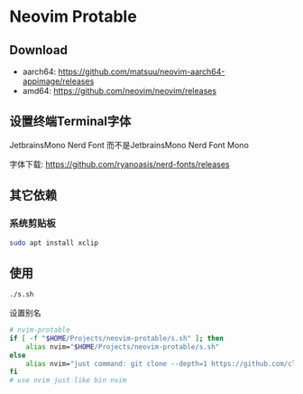 # Neovim Protable

## Download
- aarch64: https://github.com/matsuu/neovim-aarch64-appimage/releases
- amd64: https://github.com/neovim/neovim/releases

## 设置终端Terminal字体

JetbrainsMono Nerd Font 而不是JetbrainsMono Nerd Font Mono

字体下载: https://github.com/ryanoasis/nerd-fonts/releases

## 其它依赖

### 系统剪贴板
```bash
sudo apt install xclip
```

## 使用
```bash
./s.sh
```
设置别名
```bash
# nvim-protable
if [ -f "$HOME/Projects/neovim-protable/s.sh" ]; then
    alias nvim="$HOME/Projects/neovim-protable/s.sh"
else
    alias nvim="just command: git clone --depth=1 https://github.com/clh021/neovim-protable.git"
fi
# use nvim just like bin nvim
```

